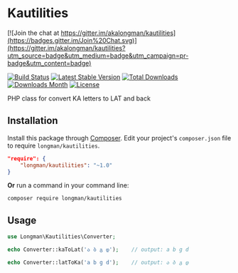 # Kautilities

[![Join the chat at https://gitter.im/akalongman/kautilities](https://badges.gitter.im/Join%20Chat.svg)](https://gitter.im/akalongman/kautilities?utm_source=badge&utm_medium=badge&utm_campaign=pr-badge&utm_content=badge)

[![Build Status](https://travis-ci.org/akalongman/kautilities.svg?branch=master)](https://travis-ci.org/akalongman/kautilities)
[![Latest Stable Version](https://img.shields.io/packagist/v/Longman/Kautilities.svg)](https://packagist.org/packages/longman/kautilities)
[![Total Downloads](https://img.shields.io/packagist/dt/Longman/Kautilities.svg)](https://packagist.org/packages/longman/kautilities)
[![Downloads Month](https://img.shields.io/packagist/dm/Longman/Kautilities.svg)](https://packagist.org/packages/longman/kautilities)
[![License](https://img.shields.io/packagist/l/Longman/Kautilities.svg)](https://packagist.org/packages/longman/kautilities)


PHP class for convert KA letters to LAT and back


## Installation

Install this package through [Composer](https://getcomposer.org/). Edit your project's `composer.json` file to require `longman/kautilities`.

```json
"require": {
    "longman/kautilities": "~1.0"
}
```

**Or** run a command in your command line:

```
composer require longman/kautilities
```

## Usage

```php
use Longman\Kautilities\Converter;

echo Converter::kaToLat('ა ბ გ დ');    // output: a b g d

echo Converter::latToKa('a b g d');    // output: ა ბ გ დ


```
